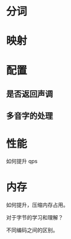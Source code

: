 # 分词

# 映射

# 配置

## 是否返回声调

## 多音字的处理

# 性能

如何提升  qps

# 内存

如何提升，压缩内存占用。

对于字节的学习和理解？

不同编码之间的区别。